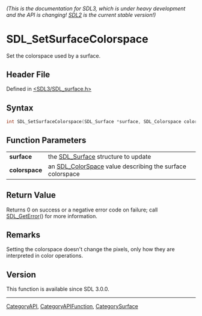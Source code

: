 ###### (This is the documentation for SDL3, which is under heavy development and the API is changing! [SDL2](https://wiki.libsdl.org/SDL2/) is the current stable version!)
# SDL_SetSurfaceColorspace

Set the colorspace used by a surface.

## Header File

Defined in [<SDL3/SDL_surface.h>](https://github.com/libsdl-org/SDL/blob/main/include/SDL3/SDL_surface.h)

## Syntax

```c
int SDL_SetSurfaceColorspace(SDL_Surface *surface, SDL_Colorspace colorspace);
```

## Function Parameters

|                    |                                                                             |
| ------------------ | --------------------------------------------------------------------------- |
| **surface**        | the [SDL_Surface](SDL_Surface) structure to update                          |
| **colorspace**     | an [SDL_ColorSpace](SDL_ColorSpace) value describing the surface colorspace |

## Return Value

Returns 0 on success or a negative error code on failure; call
[SDL_GetError](SDL_GetError)() for more information.

## Remarks

Setting the colorspace doesn't change the pixels, only how they are
interpreted in color operations.

## Version

This function is available since SDL 3.0.0.

----
[CategoryAPI](CategoryAPI), [CategoryAPIFunction](CategoryAPIFunction), [CategorySurface](CategorySurface)

